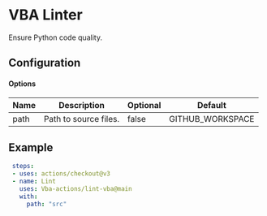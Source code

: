 # VBA Linter  
Ensure Python code quality.

## Configuration

#### Options
| Name          	| Description                                 	| Optional 	| Default  	              |
|---------------	|---------------------------------------------	|----------	|-----------------------	|
| path          	| Path to source files.                       	| false    	| GITHUB_WORKSPACE      	|

## Example
```yaml  
 steps:
 - uses: actions/checkout@v3
 - name: Lint
   uses: Vba-actions/lint-vba@main
   with:
     path: "src"
```
